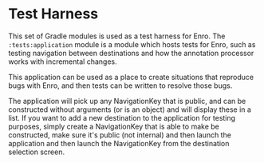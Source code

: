 # Test Harness

This set of Gradle modules is used as a test harness for Enro. The `:tests:application` module is a module which hosts tests for Enro, such as testing navigation between destinations and how the annotation processor works with incremental changes. 

This application can be used as a place to create situations that reproduce bugs with Enro, and then tests can be written to resolve those bugs. 

The application will pick up any NavigationKey that is public, and can be constructed without arguments (or is an object) and will display these in a list. If you want to add a new destination to the application for testing purposes, simply create a NavigationKey that is able to make be constructed, make sure it's public (not internal) and then launch the application and then launch the NavigationKey from the destination selection screen. 
